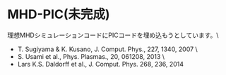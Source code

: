 # MHD-PIC(未完成)

理想MHDシミュレーションコードにPICコードを埋め込もうとしています。\

- T. Sugiyama & K. Kusano, J. Comput. Phys., 227, 1340, 2007 \
- S. Usami et al., Phys. Plasmas., 20, 061208, 2013 \
- Lars K.S. Daldorff et al., J. Comput. Phys. 268, 236, 2014
